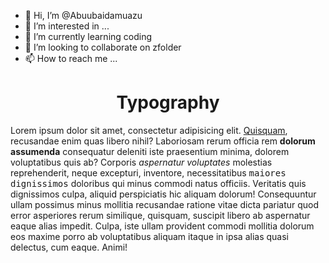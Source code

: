 - 👋 Hi, I’m @Abuubaidamuazu
- 👀 I’m interested in ...
- 🌱 I’m currently learning coding
- 💞️ I’m looking to collaborate on zfolder
- 📫 How to reach me ...

<!---
Abuubaidamuazu/Abuubaidamuazu is a ✨ special ✨ repository because its `README.md` (this file) appears on your GitHub profile.
You can click the Preview link to take a look at your changes.
--->
<center><h1>Typography</h1></center>
  <p>Lorem ipsum dolor sit amet, consectetur adipisicing elit. <u>Quisquam</u>, recusandae enim quas libero nihil? Laboriosam rerum officia rem <strong>dolorum assumenda</strong> consequatur deleniti iste praesentium minima, dolorem voluptatibus quis ab? Corporis <em>aspernatur voluptates</em> molestias reprehenderit, neque excepturi, inventore, necessitatibus <tt>maiores dignissimos</tt> doloribus qui minus commodi natus officiis. Veritatis quis dignissimos culpa, aliquid <span>perspiciatis</span> hic aliquam dolorum! Consequuntur ullam possimus minus mollitia recusandae ratione vitae dicta pariatur quod error asperiores rerum similique, quisquam, suscipit libero ab aspernatur eaque alias impedit. Culpa, iste ullam provident commodi mollitia dolorum eos maxime porro ab voluptatibus aliquam itaque in ipsa alias quasi delectus, cum eaque. Animi!</p>
